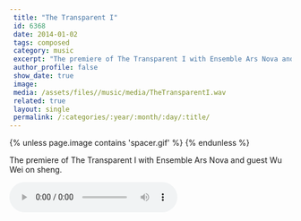 ```yaml
---
 title: "The Transparent I"
 id: 6368
 date: 2014-01-02
 tags: composed
 category: music
 excerpt: "The premiere of The Transparent I with Ensemble Ars Nova and guest Wu Wei on sheng...."
 author_profile: false
 show_date: true
 image: 
 media: /assets/files//music/media/TheTransparentI.wav
 related: true
 layout: single
 permalink: /:categories/:year/:month/:day/:title/
---
```

{% unless page.image contains 'spacer.gif' %}
{% endunless %}

The premiere of The Transparent I with Ensemble Ars Nova and guest Wu Wei on sheng.

![](/assets/files/music/media/TheTransparentI.wav)
